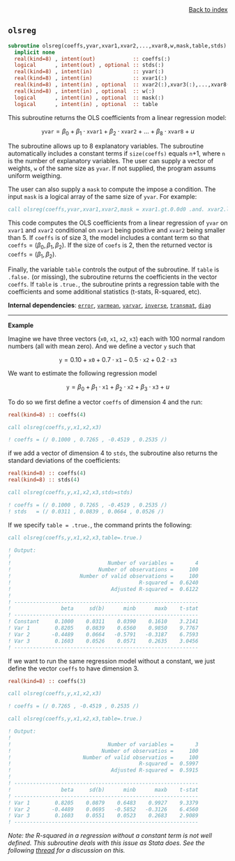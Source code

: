 
<span style="text-align:right;display:block;">
<a href="https://borjapetit.github.io/fortran_toolkit/">Back to index</a>
</span>

## ```olsreg```


```fortran
subroutine olsreg(coeffs,yvar,xvar1,xvar2,...,xvar8,w,mask,table,stds)
  implicit none
  real(kind=8) , intent(out)            :: coeffs(:)
  logical      , intent(out) , optional :: stds(:)
  real(kind=8) , intent(in)             :: yvar(:)
  real(kind=8) , intent(in)             :: xvar1(:)
  real(kind=8) , intent(in) , optional  :: xvar2(:),xvar3(:),...,xvar8(:)
  real(kind=8) , intent(in) , optional  :: w(:)     
  logical      , intent(in) , optional  :: mask(:)
  logical      , intent(in) , optional  :: table
```

This subroutine returns the OLS coefficients from a linear regression model:

$$\texttt{yvar} = \beta_0 + \beta_1 \cdot \texttt{xvar1} + \beta_2 \cdot\texttt{xvar2} + ... + \beta_8 \cdot\texttt{xvar8} + u$$

The subroutine allows up to 8 explanatory variables. The subroutine automatically includes a constant terms if ```size(coeffs)``` equals ```n```+1, where ```n``` is the number of explanatory variables. The user can supply a vector of weights, ```w``` of the same size as ```yvar```. If not supplied, the program assums uniform weigthing.

The user can also supply a ```mask``` to compute the impose a condition. The input ```mask``` is a logical array of the same size of ```yvar```. For example:

```fortran
call olsreg(coeffs,yvar,xvar1,xvar2,mask = xvar1.gt.0.0d0 .and. xvar2.lt.5.0d0)
```

This code computes the OLS coefficients from a linear regression of ```yvar``` on ```xvar1``` and ```xvar2``` conditional on ```xvar1``` being positive and ```xvar2``` being smaller than 5. If ```coeffs``` is of size 3, the model includes a contant term so that $\texttt{coeffs} = (\beta_0,\beta_1,\beta_2)$. If the size of ```coefs``` is 2, then the returned vector is $\texttt{coeffs} = (\beta_1,\beta_2)$.

Finally, the variable ```table``` controls the output of the subroutine. If ```table``` is ```.false.``` (or missing), the subroutine returns the coefficients in the vector ```coeffs```. If ```table``` is ```.true.```, the subroutine prints a regression table with the coefficients and some additional statistics (t-stats, R-squared, etc).

**Internal dependencies**: [```error```](error.md), [```varmean```](varmean.md),  [```varvar```](varvar.md), [```inverse```](inverse.md), [```transmat```](transmat.md), [```diag```](diag.md)

---

**Example**

Imagine we have three vectors (```x0```, ```x1```, ```x2```, ```x3```) each with 100 normal random numbers (all with mean zero). And we define a vector ```y``` such that

$$\texttt{y} = 0.10 + \texttt{x0} + 0.7\cdot\texttt{x1} - 0.5\cdot \texttt{x2} + 0.2\cdot\texttt{x3}$$

We want to estimate the following regression model 

$$\texttt{y} = \beta_0 + \beta_1 \cdot \texttt{x1} + \beta_2 \cdot\texttt{x2} +  \beta_3 \cdot\texttt{x3} + u$$

To do so we first define a vector ```coeffs``` of dimension 4 and the run:

```fortran
real(kind=8) :: coeffs(4)

call olsreg(coeffs,y,x1,x2,x3)

! coeffs = (/ 0.1000 , 0.7265 , -0.4519 , 0.2535 /)
```

if we add a vector of dimension 4 to ```stds```, the subroutine also returns the standard deviations of the coefficients:

```fortran
real(kind=8) :: coeffs(4)
real(kind=8) :: stds(4)

call olsreg(coeffs,y,x1,x2,x3,stds=stds)

! coeffs = (/ 0.1000 , 0.7265 , -0.4519 , 0.2535 /)
! stds   = (/ 0.0311 , 0.0839 , 0.0664 , 0.0526 /)
```

If we specify ```table = .true.```, the command prints the following:
```fortran
call olsreg(coeffs,y,x1,x2,x3,table=.true.)

! Output:
!
!                               Number of variables =       4
!                            Number of observations =     100
!                      Number of valid observations =     100
!                                         R-squared =  0.6240
!                                Adjusted R-squared =  0.6122
!   
! -----------------------------------------------------------
!                beta     sd(b)      minb      maxb    t-stat
! -----------------------------------------------------------
! Constant     0.1000    0.0311    0.0390    0.1610    3.2141
! Var 1        0.8205    0.0839    0.6560    0.9850    9.7767
! Var 2       -0.4489    0.0664   -0.5791   -0.3187    6.7593
! Var 3        0.1603    0.0526    0.0571    0.2635    3.0456
! -----------------------------------------------------------
```

If we want to run the same regression model without a constant, we just define the vector ```coeffs``` to have dimension 3. 

```fortran
real(kind=8) :: coeffs(3)

call olsreg(coeffs,y,x1,x2,x3)

! coeffs = (/ 0.7265 , -0.4519 , 0.2535 /)

call olsreg(coeffs,y,x1,x2,x3,table=.true.)

! Output:
!   
!                               Number of variables =       3
!                             Number of observatios =     100
!                       Number of valid observatios =     100
!                                         R-squared =  0.5997
!                                Adjusted R-squared =  0.5915
!   
! -----------------------------------------------------------
!                beta     sd(b)      minb      maxb    t-stat
! -----------------------------------------------------------
! Var 1        0.8205    0.0879    0.6483    0.9927    9.3379
! Var 2       -0.4489    0.0695   -0.5852   -0.3126    6.4560
! Var 3        0.1603    0.0551    0.0523    0.2683    2.9089
! -----------------------------------------------------------
```
_Note: the R-squared in a regression without a constant term is not well defined. This subroutine deals with this issue as Stata does. See the following [thread](https://www.statalist.org/forums/forum/general-stata-discussion/general/1324612-problem-with-sst-and-ssr-formula-in-a-regression-without-constant) for a discussion on this._
